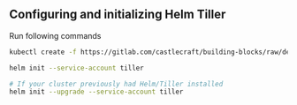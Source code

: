 ## Configuring and initializing Helm Tiller

Run following commands

```sh
kubectl create -f https://gitlab.com/castlecraft/building-blocks/raw/develop/helm-charts/deploy/gitlab-kubernetes/clusterrolebinding-gitlab-cluster-admin.yaml

helm init --service-account tiller

# If your cluster previously had Helm/Tiller installed
helm init --upgrade --service-account tiller
```
